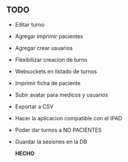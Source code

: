 TODO
-------

* Editar turno

* Agregar imprimir pacientes

* Agregar crear usuarios

* Flexibilizar creacion de turno

* Websockets en listado de turnos

* Imprimir ficha de paciente

* Subir avatar para medicos y usuarios

* Exportar a CSV

* Hacer la aplicacion compatible con el IPAD

* Poder dar turnos a NO PACIENTES

* Guardar la sesiones en la DB

	**HECHO**
